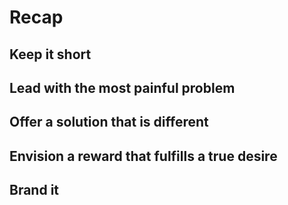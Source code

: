 # Recap


## Keep it short


## Lead with the most painful problem


## Offer a solution that is different


## Envision a reward that fulfills a true desire


## Brand it
